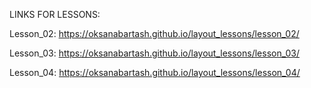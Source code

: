 LINKS FOR LESSONS:

Lesson_02:  https://oksanabartash.github.io/layout_lessons/lesson_02/

Lesson_03: https://oksanabartash.github.io/layout_lessons/lesson_03/

Lesson_04: https://oksanabartash.github.io/layout_lessons/lesson_04/
